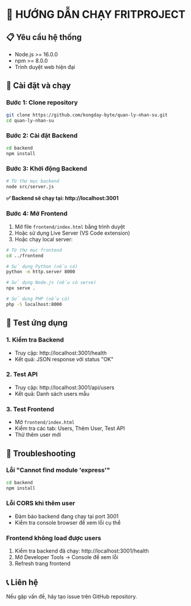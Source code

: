 # 🚀 HƯỚNG DẪN CHẠY FRITPROJECT

## 📋 Yêu cầu hệ thống
- Node.js >= 16.0.0
- npm >= 8.0.0
- Trình duyệt web hiện đại

## 🔧 Cài đặt và chạy

### Bước 1: Clone repository
```bash
git clone https://github.com/kongday-byte/quan-ly-nhan-su.git
cd quan-ly-nhan-su
```

### Bước 2: Cài đặt Backend
```bash
cd backend
npm install
```

### Bước 3: Khởi động Backend
```bash
# Từ thư mục backend
node src/server.js
```

**✅ Backend sẽ chạy tại: http://localhost:3001**

### Bước 4: Mở Frontend
1. Mở file `frontend/index.html` bằng trình duyệt
2. Hoặc sử dụng Live Server (VS Code extension)
3. Hoặc chạy local server:

```bash
# Từ thư mục frontend
cd ../frontend

# Sử dụng Python (nếu có)
python -m http.server 8000

# Sử dụng Node.js (nếu có serve)
npx serve .

# Sử dụng PHP (nếu có)
php -S localhost:8000
```

## 🧪 Test ứng dụng

### 1. Kiểm tra Backend
- Truy cập: http://localhost:3001/health
- Kết quả: JSON response với status "OK"

### 2. Test API
- Truy cập: http://localhost:3001/api/users
- Kết quả: Danh sách users mẫu

### 3. Test Frontend
- Mở `frontend/index.html`
- Kiểm tra các tab: Users, Thêm User, Test API
- Thử thêm user mới

## 🐛 Troubleshooting

### Lỗi "Cannot find module 'express'"
```bash
cd backend
npm install
```

### Lỗi CORS khi thêm user
- Đảm bảo backend đang chạy tại port 3001
- Kiểm tra console browser để xem lỗi cụ thể

### Frontend không load được users
1. Kiểm tra backend đã chạy: http://localhost:3001/health
2. Mở Developer Tools → Console để xem lỗi
3. Refresh trang frontend

## 📞 Liên hệ
Nếu gặp vấn đề, hãy tạo issue trên GitHub repository.
